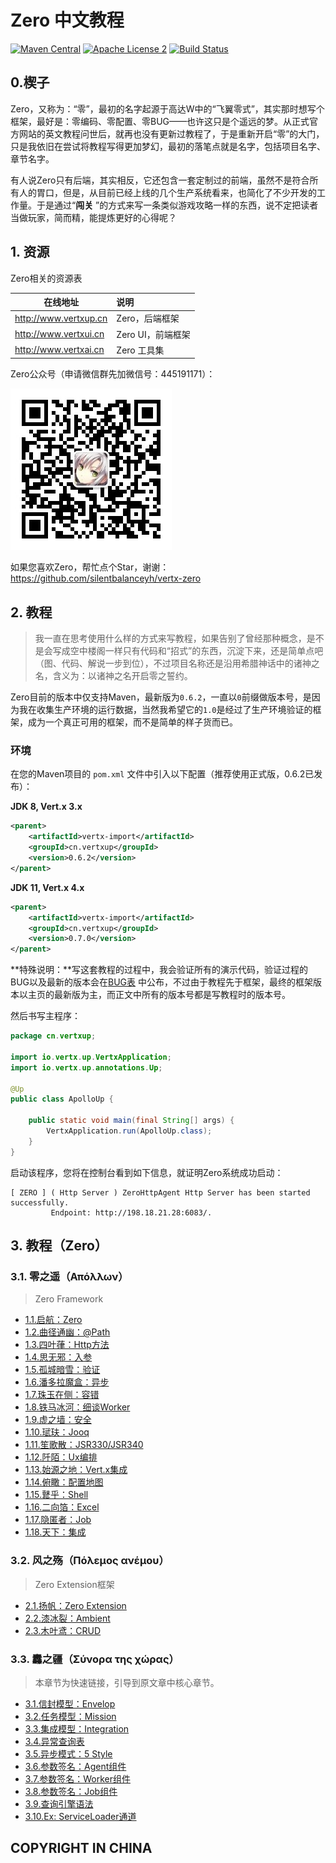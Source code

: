 # Zero 中文教程

[![Maven Central](https://maven-badges.herokuapp.com/maven-central/cn.vertxup/vertx-zero/badge.svg?style=plastic)](https://maven-badges.herokuapp.com/maven-central/cn.vertxup/vertx-zero/)  [![Apache License 2](https://img.shields.io/badge/license-ASF2-blue.svg)](https://www.apache.org/licenses/LICENSE-2.0.txt)  [![Build Status](https://travis-ci.org/silentbalanceyh/vertx-zero.svg?branch=master)](https://travis-ci.org/silentbalanceyh/vertx-zero)

## 0.楔子

Zero，又称为：“零”，最初的名字起源于高达W中的“飞翼零式”，其实那时想写个框架，最好是：零编码、零配置、零BUG——也许这只是个遥远的梦。从正式官方网站的英文教程问世后，就再也没有更新过教程了，于是重新开启“零”的大门，只是我依旧在尝试将教程写得更加梦幻，最初的落笔点就是名字，包括项目名字、章节名字。

有人说Zero只有后端，其实相反，它还包含一套定制过的前端，虽然不是符合所有人的胃口，但是，从目前已经上线的几个生产系统看来，也简化了不少开发的工作量。于是通过“**闯关**
”的方式来写一条类似游戏攻略一样的东西，说不定把读者当做玩家，简而精，能提炼更好的心得呢？

## 1. 资源

Zero相关的资源表

| 在线地址 | 说明 |
|---|:---|
| <http://www.vertxup.cn> | Zero，后端框架 |
| <http://www.vertxui.cn> | Zero UI，前端框架 |
| <http://www.vertxai.cn> | Zero 工具集 |

Zero公众号（申请微信群先加微信号：445191171）：

![](./_image/2020-03-07/2020-03-07-13-24-07.jpg)

如果您喜欢Zero，帮忙点个Star，谢谢：<https://github.com/silentbalanceyh/vertx-zero>

## 2. 教程

> 我一直在思考使用什么样的方式来写教程，如果告别了曾经那种概念，是不是会写成空中楼阁一样只有代码和“招式”的东西，沉淀下来，还是简单点吧（图、代码、解说一步到位），不过项目名称还是沿用希腊神话中的诸神之名，含义为：以诸神之名开启零之誓约。

Zero目前的版本中仅支持Maven，最新版为`0.6.2`，一直以`0`前缀做版本号，是因为我在收集生产环境的运行数据，当然我希望它的`1.0`是经过了生产环境验证的框架，成为一个真正可用的框架，而不是简单的样子货而已。

### 环境

在您的Maven项目的 `pom.xml` 文件中引入以下配置（推荐使用正式版，0.6.2已发布）：

**JDK 8, Vert.x 3.x**

```xml
<parent>
    <artifactId>vertx-import</artifactId>
    <groupId>cn.vertxup</groupId>
    <version>0.6.2</version>
</parent>
```

**JDK 11, Vert.x 4.x**

```xml
<parent>
    <artifactId>vertx-import</artifactId>
    <groupId>cn.vertxup</groupId>
    <version>0.7.0</version>
</parent>
```

**特殊说明：**写这套教程的过程中，我会验证所有的演示代码，验证过程的BUG以及最新的版本会在[BUG表](document/bug.md)
中公布，不过由于教程先于框架，最终的框架版本以主页的最新版为主，而正文中所有的版本号都是写教程时的版本号。

然后书写主程序：

```java
package cn.vertxup;

import io.vertx.up.VertxApplication;
import io.vertx.up.annotations.Up;

@Up
public class ApolloUp {

    public static void main(final String[] args) {
        VertxApplication.run(ApolloUp.class);
    }
}
```

启动该程序，您将在控制台看到如下信息，就证明Zero系统成功启动：

```shell
[ ZERO ] ( Http Server ) ZeroHttpAgent Http Server has been started successfully. 
         Endpoint: http://198.18.21.28:6083/.
```

## 3. 教程（Zero）

### 3.1. 零之遥（Απόλλων）

> Zero Framework

* [1.1.启航：Zero](document/zero/001.first.md)
* [1.2.曲径通幽：@Path](document/zero/002.uri.md)
* [1.3.四叶葎：Http方法](document/zero/003.method.md)
* [1.4.思无邪：入参](document/zero/004.param.md)
* [1.5.孤城暗雪：验证](document/zero/005.validation.md)
* [1.6.潘多拉魔盒：异步](document/zero/006.async.md)
* [1.7.珠玉在侧：容错](document/zero/007.error.md)
* [1.8.铁马冰河：细谈Worker](document/zero/008.worker.md)
* [1.9.虚之墙：安全](document/zero/009.security.md)
* [1.10.珷玞：Jooq](document/zero/010.jooq.md)
* [1.11.笙歌散：JSR330/JSR340](document/zero/011.jsr330.md)
* [1.12.阡陌：Ux编排](document/zero/012.function.md)
* [1.13.始源之地：Vert.x集成](document/zero/013.native.md)
* [1.14.俯瞰：配置地图](document/zero/014.configuration.md)
* [1.15.鼚乎：Shell](document/zero/015.devops.md)
* [1.16.二向箔：Excel](document/zero/016.excel.md)
* [1.17.隐匿者：Job](document/zero/017.job.md)
* [1.18.天下：集成](document/zero/018.integration.md)

### 3.2. 风之殇（Πόλεμος ανέμου）

> Zero Extension框架

* [2.1.扬帆：Zero Extension](document/zero-extension/001.extension.md)
* [2.2.漆冰裂：Ambient](document/zero-extension/002.ambient.md)
* [2.3.木叶鸢：CRUD](document/zero-extension/003.crud.md)

### 3.3. 䆐之疆（Σύνορα της χώρας）

> 本章节为快速链接，引导到原文章中核心章节。

* [3.1.信封模型：Envelop](document/zero/006.async.md#er-tong-yi-mo-xing)
* [3.2.任务模型：Mission](document/zero/017.job.md#1-6-mission)
* [3.3.集成模型：Integration](document/zero/018.integration.md#2-1-integration)
* [3.4.异常查询表](document/zero/007.error.md#er-yi-chang-cha-xun-biao)
* [3.5.异步模式：5 Style](document/zero/006.async.md#1-2-zero-mo-shi)
* [3.6.参数签名：Agent组件](document/zero/004.param.md#3-4-shang-xia-wen)
* [3.7.参数签名：Worker组件](document/zero/008.worker.md##3-2-kuo-zhan-can-shu)
* [3.8.参数签名：Job组件](document/zero/017.job.md#2-2-on-off)
* [3.9.查询引擎语法](document/zero/010.jooq.md#san-cha-xun-yin-qing)
* [3.10.Ex: ServiceLoader通道](document/zero-extension/001.extension.md#2-2-tong-dao-ding-yi)

## COPYRIGHT IN CHINA




